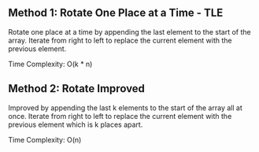 ## Method 1: Rotate One Place at a Time - TLE

Rotate one place at a time by appending the last element to the start of the array. Iterate from right to left to replace the current element with the previous element.

Time Complexity: O(k * n)

## Method 2: Rotate Improved

Improved by appending the last k elements to the start of the array all at once. Iterate from right to left to replace the current element with the previous element which is k 
places apart.

Time Complexity: O(n)


